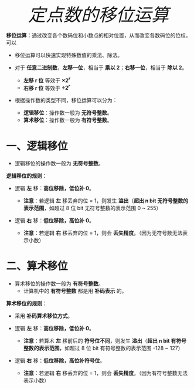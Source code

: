 <font size = 9>$$定点数的移位运算$$</font>



**移位运算**：通过改变各个数码位和小数点的相对位置，从而改变各数码位的位权。可以

- 移位运算可以快速实现特殊数值的乘法、除法。

- 对于 **任意二进制数**，**左移一位**，相当于 **乘以 2**；**右移一位**，相当于 **除以 2**。
  - **左移 r 位** 等效于 **$\times 2^r$**
  - **右移 r 位** 等效于 **$\div 2^r$**

- 根据操作数的类型不同，移位运算可以分为：
  - **逻辑移位**：操作数一般为 **无符号整数**。
  - **算术移位**：操作数一般为 **有符号整数**。



# 一、逻辑移位

- 逻辑移位的操作数一般为 **无符号整数**。

**逻辑移位的规则**：
- 逻辑 **左** 移：**高位移除，低位补 0**。
  - **注意**：若逻辑 **左** 移丢弃的位 = 1，则发生 **溢出**（**超出 n bit 无符号整数的表示范围**，如超过 8 位 bit 无符号整数的表示范围 0 ~ 255）

- 逻辑 **右** 移：**低位移除，高位补 0**。
  - **注意**：若逻辑 **右** 移丢弃的位 = 1，则会 **丢失精度**。（因为无符号数无法表示小数）





# 二、算术移位

- 算术移位的操作数一般为 **有符号整数**。
  - 计算机中的 **有符号整数** 都是用 **补码表示** 的。

**算术移位的规则**：
- 采用 **补码算术移位方式**。
- 逻辑 **左** 移：**高位移除，低位补 0**。
  - **注意**：若算术 **左** 移前后的 **符号位不同**，则发生 **溢出**（**超出 n bit 有符号整数的表示范围**，如超过 8 位 bit 有符号整数的表示范围 -128 ~ 127）

- 逻辑 **右** 移：**低位移除，高位补符号位**。
  - **注意**：若逻辑 **右** 移丢弃的位 = 1，则会 **丢失精度**。（因为有符号整数无法表示小数）